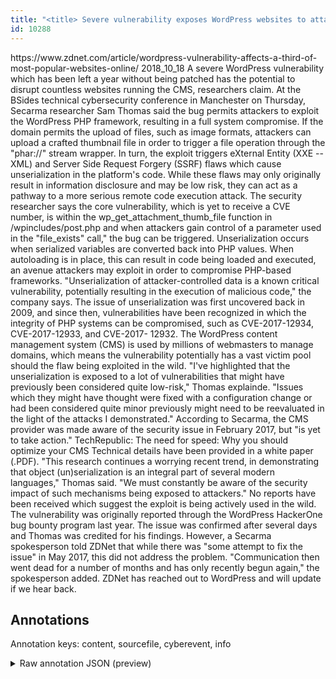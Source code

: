 ```yaml
---
title: "<title> Severe vulnerability exposes WordPress websites to attack </title>"
id: 10288
---
```


<title> Severe vulnerability exposes WordPress websites to attack </title>
<source> https://www.zdnet.com/article/wordpress-vulnerability-affects-a-third-of-most-popular-websites-online/ </source>
<date> 2018_10_18 </date>
<text>
A severe WordPress vulnerability which has been left a year without being patched has the potential to disrupt countless websites running the CMS, researchers claim.
At the BSides technical cybersecurity conference in Manchester on Thursday, Secarma researcher Sam Thomas said the bug permits attackers to exploit the WordPress PHP framework, resulting in a full system compromise.
If the domain permits the upload of files, such as image formats, attackers can upload a crafted thumbnail file in order to trigger a file operation through the "phar://" stream wrapper.
In turn, the exploit triggers eXternal Entity (XXE -- XML) and Server Side Request Forgery (SSRF) flaws which cause unserialization in the platform's code. While these flaws may only originally result in information disclosure and may be low risk, they can act as a pathway to a more serious remote code execution attack.
The security researcher says the core vulnerability, which is yet to receive a CVE number, is within the wp_get_attachment_thumb_file function in /wpincludes/post.php and when attackers gain control of a parameter used in the "file_exists" call," the bug can be triggered.
Unserialization occurs when serialized variables are converted back into PHP values. When autoloading is in place, this can result in code being loaded and executed, an avenue attackers may exploit in order to compromise PHP-based frameworks.
"Unserialization of attacker-controlled data is a known critical vulnerability, potentially resulting in the execution of malicious code," the company says.
The issue of unserialization was first uncovered back in 2009, and since then, vulnerabilities have been recognized in which the integrity of PHP systems can be compromised, such as CVE-2017-12934, CVE-2017-12933, and CVE-2017- 12932.
The WordPress content management system (CMS) is used by millions of webmasters to manage domains, which means the vulnerability potentially has a vast victim pool should the flaw being exploited in the wild.
"I've highlighted that the unserialization is exposed to a lot of vulnerabilities that might have previously been considered quite low-risk," Thomas explainde. "Issues which they might have thought were fixed with a configuration change or had been considered quite minor previously might need to be reevaluated in the light of the attacks I demonstrated."
According to Secarma, the CMS provider was made aware of the security issue in February 2017, but "is yet to take action."
TechRepublic: The need for speed: Why you should optimize your CMS
Technical details have been provided in a white paper (.PDF).
"This research continues a worrying recent trend, in demonstrating that object (un)serialization is an integral part of several modern languages," Thomas said. "We must constantly be aware of the security impact of such mechanisms being exposed to attackers."
No reports have been received which suggest the exploit is being actively used in the wild.
The vulnerability was originally reported through the WordPress HackerOne bug bounty program last year. The issue was confirmed after several days and Thomas was credited for his findings.
However, a Secarma spokesperson told ZDNet that while there was "some attempt to fix the issue" in May 2017, this did not address the problem.
"Communication then went dead for a number of months and has only recently begun again," the spokesperson added.
ZDNet has reached out to WordPress and will update if we hear back.
</text>



## Annotations

Annotation keys: content, sourcefile, cyberevent, info

<details>
<summary>Raw annotation JSON (preview)</summary>

```json
{
  "content": "A severe WordPress vulnerability which has been left a year without being patched has the potential to disrupt countless websites running the CMS, researchers claim. At the BSides technical cybersecurity conference in Manchester on Thursday, Secarma researcher Sam Thomas said the bug permits attackers to exploit the WordPress PHP framework, resulting in a full system compromise. If the domain permits the upload of files, such as image formats, attackers can upload a crafted thumbnail file in order to trigger a file operation through the \"phar://\" stream wrapper. In turn, the exploit triggers eXternal Entity (XXE -- XML) and Server Side Request Forgery (SSRF) flaws which cause unserialization in the platform's code. While these flaws may only originally result in information disclosure and may be low risk, they can act as a pathway to a more serious remote code execution attack. The security researcher says the core vulnerability, which is yet to receive a CVE number, is within the wp_get_attachment_thumb_file function in /wpincludes/post.php and when attackers gain control of a parameter used in the \"file_exists\" call,\" the bug can be triggered. Unserialization occurs when serialized variables are converted back into PHP values. When autoloading is in place, this can result in code being loaded and executed, an avenue attackers may exploit in order to compromise PHP-based frameworks. \"Unserialization of attacker-controlled data is a known critical vulnerability, potentially resulting in the execution of malicious code,\" the company says. The issue of unserialization was first uncovered back in 2009, and since then, vulnerabilities have been recognized in which the integrity of PHP systems can be compromised, such as CVE-2017-12934, CVE-2017-12933, and CVE-2017- 12932. The WordPress content management system (CMS) is used by millions of webmasters to manage domains, which means the vulnerability potentially has a vast victim pool should the flaw being exploited in the wild. \"I've highlighted that the unserialization is exposed to a lot of vulnerabilities that might have previously been considered quite low-risk,\" Thomas explainde. \"Issues which they might have thought were fixed with a configuration change or had been considered quite minor previously might need to be reevaluated in the light of the attacks I demonstrated.\" According to Secarma, the CMS provider was made aware of the security issue in February 2017, but \"is yet to take action.\" TechRepublic: The need for speed: Why you should optimize your CMS Technical details have been provided in a white paper (.PDF). \"This research continues a worrying recent trend, in demonstrating that object (un)serialization is an integral part of several modern languages,\" Thomas said. \"We must constantly be aware of the security impact of such mechanisms being exposed to attackers.\" No reports have been received which suggest the exploit is being actively used in the wild. The vulnerability was originally reported through the WordPress HackerOne bug bounty program last year. The issue was confirmed after several days and Thomas was credited for his findings. However, a Secarma spokesperson told ZDNet that while there was \"some attempt to fix the issue\" in May 2017, this did not address the problem. \"Communication then went dead for a number of months and has only recently begun again,\" the spokesperson added. ZDNet has reached out to WordPress and will update if we hear back.",
  "sourcefile": "10288.txt",
  "cyberevent": {
    "hopper": [
      {
        "index": 0,
        "relation": "Same",
        "events": [
          {
            "index": "E12",
            "type": "Vulnerability-related",
            "realis": "Other",
            "nugget": {
              "startOffset": 3272,
              "index": "T41",
              "endOffset": 3287,
              "text": "did not address"
            },
            "argument": [
              {
     
```
</details>
